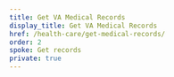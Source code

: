 ```yaml
---
title: Get VA Medical Records
display_title: Get VA Medical Records
href: /health-care/get-medical-records/
order: 2
spoke: Get records
private: true
---
```

